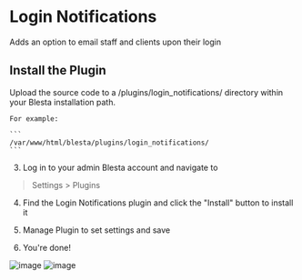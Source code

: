 # Login Notifications

Adds an option to email staff and clients upon their login

## Install the Plugin

Upload the source code to a /plugins/login_notifications/ directory within
your Blesta installation path.

    For example:

    ```
    /var/www/html/blesta/plugins/login_notifications/
    ```

3. Log in to your admin Blesta account and navigate to
> Settings > Plugins

4. Find the Login Notifications plugin and click the "Install" button to install it

5. Manage Plugin to set settings and save
   
6. You're done!

![image](https://github.com/eaverm/login_notifications/assets/2759324/7577a819-4a33-4ff8-b871-ae5404dc4466)
![image](https://github.com/eaverm/login_notifications/assets/2759324/dde83d1b-65a0-41d5-b126-2bfcf398995a)

